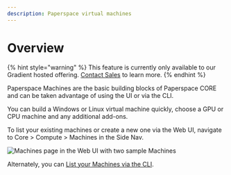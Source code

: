 ```yaml
---
description: Paperspace virtual machines
---
```


# Overview

{% hint style="warning" %}
This feature is currently only available to our Gradient hosted offering. [Contact Sales](https://info.paperspace.com/contact-sales) to learn more.
{% endhint %}

Paperspace Machines are the basic building blocks of Paperspace CORE and can be taken advantage of using the UI or via the CLI.

You can build a Windows or Linux virtual machine quickly, choose a GPU or CPU machine and any additional add-ons.

To list your existing machines or create a new one via the Web UI, navigate to Core &gt; Compute &gt; Machines in the Side Nav.

![Machines page in the Web UI with two sample Machines](../.gitbook/assets/screen-shot-2019-07-11-at-6.34.25-pm.png)

Alternately, you can [List your Machines via the CLI](using-machines/list-machines.md).

